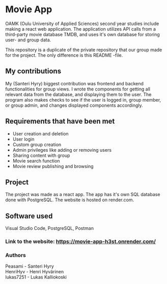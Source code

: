 # Movie App
OAMK (Oulu University of Applied Sciences) second year studies include making a react web application. The application utilizes API calls from a third-party movie database TMDB, and uses it's own database for storing user- and group data.

This repository is a duplicate of the private repository that our group made for the project. The only difference is this README -file.

## My contributions
My (Santeri Hyry) biggest contribution was frontend and backend functionalities for group views. I wrote the components for getting all relevant data from the database, and displaying them to the user. 
The program also makes checks to see if the user is logged in, group member, or group admin, and changes displayed components accordingly.

## Requirements that have been met
* User creation and deletion
* User login
* Custom group creation
* Admin privileges like adding or removing users
* Sharing content with group
* Movie search function
* Movie review publishing and browsing




## Project
The project was made as a react app. The app has it's own SQL database done with PostgreSQL. The website is hosted on render.com. 

## Software used
Visual Studio Code, PostgreSQL, Postman


### Link to the website: https://movie-app-h3st.onrender.com/


### Authors

Peasami - Santeri Hyry\
HenriHyv - Henri Hyvärinen\
lukas7251 - Lukas Kalliokoski

